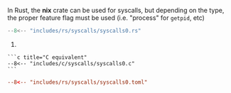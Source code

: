 In Rust, the **nix** crate can be used for syscalls, but depending on the type, the proper feature flag must be used (i.e. "process" for `getpid`, etc)

```rs title="src/main.rs"
--8<-- "includes/rs/syscalls/syscalls0.rs"
```

1.  

    ```c title="C equivalent"
    --8<-- "includes/c/syscalls/syscalls0.c"
    ```


```toml title="Cargo.toml"
--8<-- "includes/rs/syscalls/syscalls0.toml"
```

